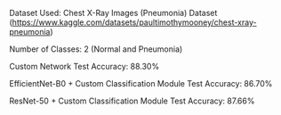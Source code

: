 Dataset Used: Chest X-Ray Images (Pneumonia) Dataset (https://www.kaggle.com/datasets/paultimothymooney/chest-xray-pneumonia)

Number of Classes: 2 (Normal and Pneumonia)

Custom Network Test Accuracy: 88.30%

EfficientNet-B0 + Custom Classification Module Test Accuracy: 86.70%

ResNet-50 + Custom Classification Module Test Accuracy: 87.66%
